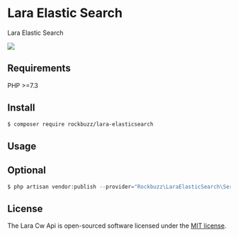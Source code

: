 # Lara Elastic Search

Lara Elastic Search

<p><img src="https://github.com/rockbuzz/lara-elasticsearch/workflows/Main/badge.svg"/></p>

## Requirements

PHP >=7.3

## Install

```bash
$ composer require rockbuzz/lara-elasticsearch
```

## Usage

## Optional

```php
$ php artisan vendor:publish --provider="Rockbuzz\LaraElasticSearch\ServiceProvider" --tag="config"
```
## License

The Lara Cw Api is open-sourced software licensed under the [MIT license](https://opensource.org/licenses/MIT).